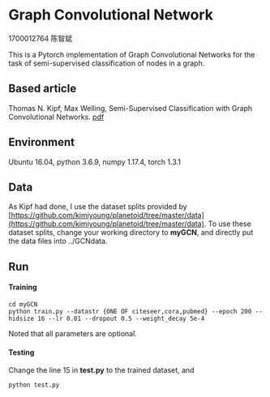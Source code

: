 # Graph Convolutional Network

1700012764 陈智斌

This is a Pytorch implementation of Graph Convolutional Networks for the task of semi-supervised classification of nodes in a graph.



## Based article

Thomas N. Kipf, Max Welling, Semi-Supervised Classification with Graph Convolutional Networks. [pdf](https://arxiv.org/pdf/1609.02907.pdf)



## Environment

Ubuntu 16.04, python 3.6.9, numpy 1.17.4, torch 1.3.1



## Data

As Kipf had done, I use the dataset splits provided by [https://github.com/kimiyoung/planetoid/tree/master/data](https://github.com/kimiyoung/planetoid/tree/master/data). To use these dataset splits, change your working directory to **myGCN**, and directly put the data files into ../GCNdata.



## Run

#### Training

```
cd myGCN
python train.py --datastr {ONE OF citeseer,cora,pubmed} --epoch 200 --hidsize 16 --lr 0.01 --dropout 0.5 --weight_decay 5e-4
```

Noted that all parameters are optional.

#### Testing

Change the line 15 in **test.py** to the trained dataset, and 

```
python test.py
```




